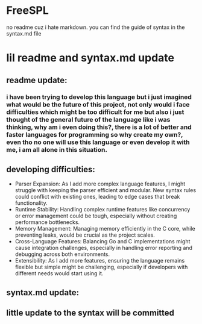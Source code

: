 # FreeSPL
no readme cuz i hate markdown.
you can find the guide of syntax in the syntax.md file
# lil readme and syntax.md update
## readme update:
### i have been trying to develop this language but i just imagined what would be the future of this project, not only would i face difficulties which might be too difficult for me but also i just thought of the general future of the language like i was thinking, why am i even doing this?, there is a lot of better and faster languages for programming so why create my own?, even tho no one will use this language or even develop it with me, i am all alone in this situation.

## developing difficulties:
- Parser Expansion: As I add more complex language features, I might struggle with keeping the parser efficient and modular. New syntax rules could conflict with existing ones, leading to edge cases that break functionality.
- Runtime Stability: Handling complex runtime features like concurrency or error management could be tough, especially without creating performance bottlenecks.
- Memory Management: Managing memory efficiently in the C core, while preventing leaks, would be crucial as the project scales.
- Cross-Language Features: Balancing Go and C implementations might cause integration challenges, especially in handling error reporting and debugging across both environments.
- Extensibility: As I add more features, ensuring the language remains flexible but simple might be challenging, especially if developers with different needs would start using it.

## syntax.md update:
## little update to the syntax will be committed

